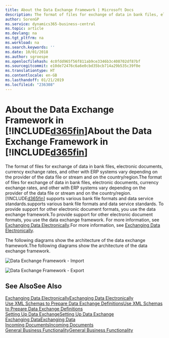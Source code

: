 ```yaml
---
title: About the Data Exchange Framework | Microsoft Docs
description: The format of files for exchange of data in bank files, electronic documents, currency exchange rates, and other with ERP systems vary depending on the provider of the data file or stream and on the country/region.
author: SorenGP
ms.service: dynamics365-business-central
ms.topic: article
ms.devlang: na
ms.tgt_pltfrm: na
ms.workload: na
ms.search.keywords: ''
ms.date: 10/01/2018
ms.author: sgroespe
ms.openlocfilehash: 4c0fdd965f56f811ab9ce3346b3c408702df87bf
ms.sourcegitcommit: e10de72476c6a6e0cbd35bcb714a29b535c39f0e
ms.translationtype: HT
ms.contentlocale: en-GB
ms.lasthandoff: 01/21/2019
ms.locfileid: "236308"
---
```

# <a name="about-the-data-exchange-framework-in-included365finincludesd365finmdmd"></a><span data-ttu-id="ed4f3-103">About the Data Exchange Framework in [!INCLUDE[d365fin](includes/d365fin_md.md)]</span><span class="sxs-lookup"><span data-stu-id="ed4f3-103">About the Data Exchange Framework in [!INCLUDE[d365fin](includes/d365fin_md.md)]</span></span>
<span data-ttu-id="ed4f3-104">The format of files for exchange of data in bank files, electronic documents, currency exchange rates, and other with ERP systems vary depending on the provider of the data file or stream and on the country/region.</span><span class="sxs-lookup"><span data-stu-id="ed4f3-104">The format of files for exchange of data in bank files, electronic documents, currency exchange rates, and other with ERP systems vary depending on the provider of the data file or stream and on the country/region.</span></span> [!INCLUDE[d365fin](includes/d365fin_md.md)] <span data-ttu-id="ed4f3-105">supports various bank file formats and data service standards.</span><span class="sxs-lookup"><span data-stu-id="ed4f3-105">supports various bank file formats and data service standards.</span></span> <span data-ttu-id="ed4f3-106">To provide support for other electronic document formats, you use the data exchange framework.</span><span class="sxs-lookup"><span data-stu-id="ed4f3-106">To provide support for other electronic document formats, you use the data exchange framework.</span></span> <span data-ttu-id="ed4f3-107">For more information, see [Exchanging Data Electronically](across-data-exchange.md).</span><span class="sxs-lookup"><span data-stu-id="ed4f3-107">For more information, see [Exchanging Data Electronically](across-data-exchange.md).</span></span>    

 <span data-ttu-id="ed4f3-108">The following diagrams show the architecture of the data exchange framework.</span><span class="sxs-lookup"><span data-stu-id="ed4f3-108">The following diagrams show the architecture of the data exchange framework.</span></span>  

 ![Data Exchange Framework &#45; Import](media/across-data-exchange/dataexchangeframework_import.png)  

 ![Data Exchange Framework &#45; Export](media/across-data-exchange/dataexchangeframework_export.png)  

## <a name="see-also"></a><span data-ttu-id="ed4f3-111">See Also</span><span class="sxs-lookup"><span data-stu-id="ed4f3-111">See Also</span></span>  
[<span data-ttu-id="ed4f3-112">Exchanging Data Electronically</span><span class="sxs-lookup"><span data-stu-id="ed4f3-112">Exchanging Data Electronically</span></span>](across-data-exchange.md)  
[<span data-ttu-id="ed4f3-113">Use XML Schemas to Prepare Data Exchange Definitions</span><span class="sxs-lookup"><span data-stu-id="ed4f3-113">Use XML Schemas to Prepare Data Exchange Definitions</span></span>](across-how-to-use-xml-schemas-to-prepare-data-exchange-definitions.md)  
[<span data-ttu-id="ed4f3-114">Setting Up Data Exchange</span><span class="sxs-lookup"><span data-stu-id="ed4f3-114">Setting Up Data Exchange</span></span>](across-set-up-data-exchange.md)  
[<span data-ttu-id="ed4f3-115">Exchanging Data</span><span class="sxs-lookup"><span data-stu-id="ed4f3-115">Exchanging Data</span></span>](across-exchange-data.md)  
[<span data-ttu-id="ed4f3-116">Incoming Documents</span><span class="sxs-lookup"><span data-stu-id="ed4f3-116">Incoming Documents</span></span>](across-income-documents.md)  
[<span data-ttu-id="ed4f3-117">General Business Functionality</span><span class="sxs-lookup"><span data-stu-id="ed4f3-117">General Business Functionality</span></span>](ui-across-business-areas.md)  
